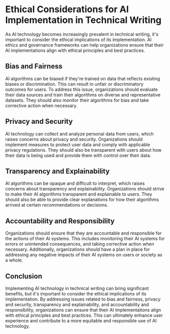 Ethical Considerations for AI Implementation in Technical Writing
============================================================================================================================

As AI technology becomes increasingly prevalent in technical writing, it's important to consider the ethical implications of its implementation. AI ethics and governance frameworks can help organizations ensure that their AI implementations align with ethical principles and best practices.

Bias and Fairness
-----------------

AI algorithms can be biased if they're trained on data that reflects existing biases or discrimination. This can result in unfair or discriminatory outcomes for users. To address this issue, organizations should evaluate their data sources and train their algorithms on diverse and representative datasets. They should also monitor their algorithms for bias and take corrective action when necessary.

Privacy and Security
--------------------

AI technology can collect and analyze personal data from users, which raises concerns about privacy and security. Organizations should implement measures to protect user data and comply with applicable privacy regulations. They should also be transparent with users about how their data is being used and provide them with control over their data.

Transparency and Explainability
-------------------------------

AI algorithms can be opaque and difficult to interpret, which raises concerns about transparency and explainability. Organizations should strive to make their AI algorithms transparent and explainable to users. They should also be able to provide clear explanations for how their algorithms arrived at certain recommendations or decisions.

Accountability and Responsibility
---------------------------------

Organizations should ensure that they are accountable and responsible for the actions of their AI systems. This includes monitoring their AI systems for errors or unintended consequences, and taking corrective action when necessary. Additionally, organizations should have a plan in place for addressing any negative impacts of their AI systems on users or society as a whole.

Conclusion
----------

Implementing AI technology in technical writing can bring significant benefits, but it's important to consider the ethical implications of its implementation. By addressing issues related to bias and fairness, privacy and security, transparency and explainability, and accountability and responsibility, organizations can ensure that their AI implementations align with ethical principles and best practices. This can ultimately enhance user experience and contribute to a more equitable and responsible use of AI technology.
